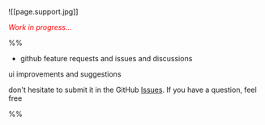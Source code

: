 ![[page.support.jpg]]

<p style="color: red;"><i>Work in progress...</i></p>

%%
- github feature requests and issues and discussions

ui improvements and suggestions

don't hesitate to submit it in the GitHub [Issues](https://github.com/harttraveller/mintel-theme/issues?q=is%3Aissue+is%3Aopen+sort%3Aupdated-desc). If you have a question, feel free

%%